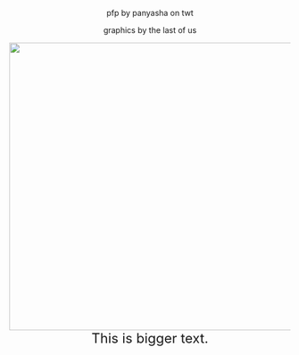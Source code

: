 <p></p>
<p align="center">
<p align="center"> pfp by panyasha on twt </p>
<p align="center"> graphics by the last of us </p>
<p></p>
<p align="center"><img width="516" src="https://i.pinimg.com/564x/f9/d9/8a/f9d98a6910ab31008802118942d6daa2.jpg">
  <font size="+2">This is bigger text.</font>
